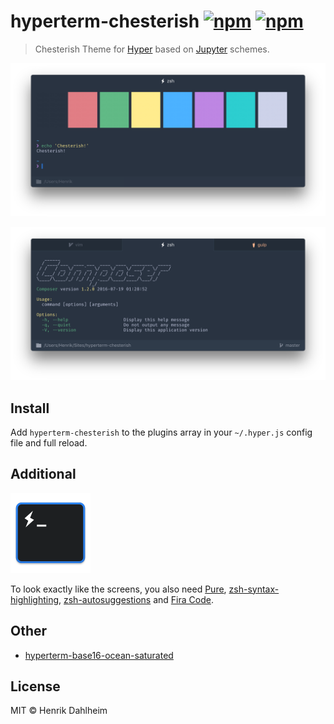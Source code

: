 # hyperterm-chesterish  [![npm](https://img.shields.io/npm/v/hyperterm-chesterish.svg?maxAge=86400?style=flat-square)](https://www.npmjs.com/package/hyperterm-chesterish) [![npm](https://img.shields.io/npm/dt/hyperterm-chesterish.svg?maxAge=86400?style=flat-square)](https://www.npmjs.com/package/hyperterm-chesterish)

> Chesterish Theme for [Hyper](https://hyper.is) based on [Jupyter](https://github.com/dunovank/jupyter-themes) schemes.

![](screen.png)

![](screen_status.png)


## Install

Add `hyperterm-chesterish` to the plugins array in your `~/.hyper.js` config file and full reload.


## Additional

<p><a href="/screen_icon.png" target="_blank"><img src="/screen_icon.png" height="128" alt="" style="max-width:100%;"></a></p>

To look exactly like the screens, you also need [Pure](https://github.com/sindresorhus/pure), [zsh-syntax-highlighting](https://github.com/zsh-users/zsh-syntax-highlighting), [zsh-autosuggestions](https://github.com/zsh-users/zsh-autosuggestions) and [Fira Code](https://github.com/tonsky/FiraCode).


## Other

* [hyperterm-base16-ocean-saturated](https://github.com/henrikdahl/hyperterm-base16-ocean-saturated)


## License

MIT © Henrik Dahlheim
